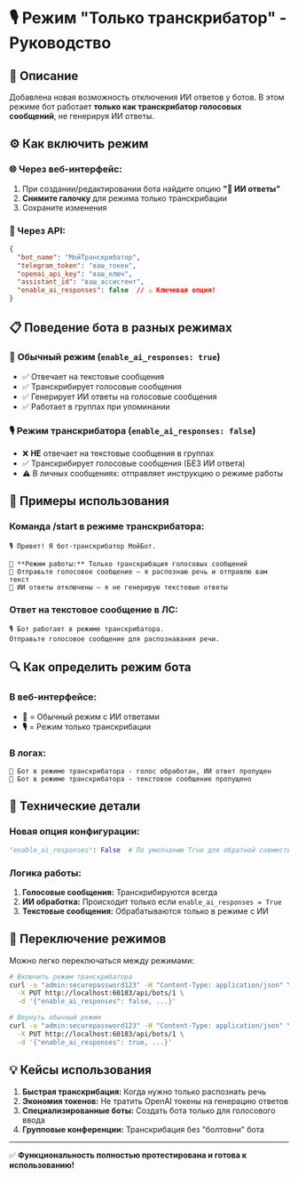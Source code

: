 # 🎙️ Режим "Только транскрибатор" - Руководство

## 📖 Описание

Добавлена новая возможность отключения ИИ ответов у ботов. В этом режиме бот работает **только как транскрибатор голосовых сообщений**, не генерируя ИИ ответы.

## ⚙️ Как включить режим

### 🌐 Через веб-интерфейс:
1. При создании/редактировании бота найдите опцию **"🧠 ИИ ответы"**
2. **Снимите галочку** для режима только транскрибации
3. Сохраните изменения

### 🔗 Через API:
```json
{
  "bot_name": "МойТранскрибатор",
  "telegram_token": "ваш_токен",
  "openai_api_key": "ваш_ключ",
  "assistant_id": "ваш_ассистент",
  "enable_ai_responses": false  // ⚠️ Ключевая опция!
}
```

## 📋 Поведение бота в разных режимах

### 🧠 **Обычный режим** (`enable_ai_responses: true`)
- ✅ Отвечает на текстовые сообщения
- ✅ Транскрибирует голосовые сообщения
- ✅ Генерирует ИИ ответы на голосовые сообщения
- ✅ Работает в группах при упоминании

### 🎙️ **Режим транскрибатора** (`enable_ai_responses: false`)
- ❌ **НЕ** отвечает на текстовые сообщения в группах
- ✅ Транскрибирует голосовые сообщения (БЕЗ ИИ ответа)
- ⚠️ В личных сообщениях: отправляет инструкцию о режиме работы

## 💬 Примеры использования

### Команда /start в режиме транскрибатора:
```
🎙️ Привет! Я бот-транскрибатор МойБот.

📝 **Режим работы:** Только транскрибация голосовых сообщений
🎤 Отправьте голосовое сообщение — я распознаю речь и отправлю вам текст
🚫 ИИ ответы отключены — я не генерирую текстовые ответы
```

### Ответ на текстовое сообщение в ЛС:
```
🎙️ Бот работает в режиме транскрибатора. 
Отправьте голосовое сообщение для распознавания речи.
```

## 🔍 Как определить режим бота

### В веб-интерфейсе:
- **🧠** = Обычный режим с ИИ ответами
- **🎙️** = Режим только транскрибации

### В логах:
```
🎯 Бот в режиме транскрибатора - голос обработан, ИИ ответ пропущен
🎯 Бот в режиме транскрибатора - текстовое сообщение пропущено
```

## 🚀 Технические детали

### Новая опция конфигурации:
```python
"enable_ai_responses": False  # По умолчанию True для обратной совместимости
```

### Логика работы:
1. **Голосовые сообщения:** Транскрибируются всегда
2. **ИИ обработка:** Происходит только если `enable_ai_responses = True`
3. **Текстовые сообщения:** Обрабатываются только в режиме с ИИ

## 🔧 Переключение режимов

Можно легко переключаться между режимами:
```bash
# Включить режим транскрибатора
curl -u "admin:securepassword123" -H "Content-Type: application/json" \
  -X PUT http://localhost:60183/api/bots/1 \
  -d '{"enable_ai_responses": false, ...}'

# Вернуть обычный режим
curl -u "admin:securepassword123" -H "Content-Type: application/json" \
  -X PUT http://localhost:60183/api/bots/1 \
  -d '{"enable_ai_responses": true, ...}'
```

## 💡 Кейсы использования

1. **Быстрая транскрибация:** Когда нужно только распознать речь
2. **Экономия токенов:** Не тратить OpenAI токены на генерацию ответов
3. **Специализированные боты:** Создать бота только для голосового ввода
4. **Групповые конференции:** Транскрибация без "болтовни" бота

---

✅ **Функциональность полностью протестирована и готова к использованию!**
